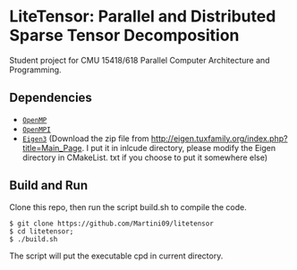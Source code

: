 # LiteTensor: Parallel and Distributed Sparse Tensor Decomposition 
Student project for CMU 15418/618 Parallel Computer Architecture and Programming.

## Dependencies
* [`OpenMP`](http://www.openmp.org)
* [`OpenMPI`](https://www.open-mpi.org)
* [`Eigen3`](http://eigen.tuxfamily.org/index.php?title=Main_Page) (Download the zip file from http://eigen.tuxfamily.org/index.php?title=Main_Page. I put it in inlcude directory, please modify the Eigen directory in CMakeList. txt if you choose to put it somewhere else)

## Build and Run
Clone this repo, then run the script build.sh to compile the code. 
```
$ git clone https://github.com/Martini09/litetensor
$ cd litetensor; 
$ ./build.sh     
```
The script will put the executable cpd in current directory.
